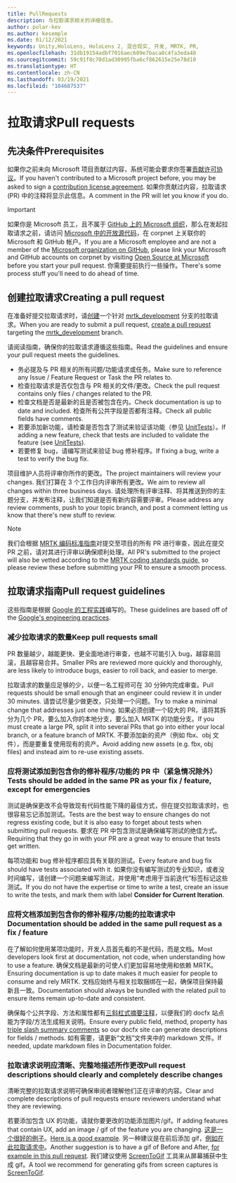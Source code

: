 ```yaml
---
title: PullRequests
description: 与拉取请求相关的详细信息。
author: polar-kev
ms.author: kesemple
ms.date: 01/12/2021
keywords: Unity,HoloLens, HoloLens 2, 混合现实, 开发, MRTK, PR,
ms.openlocfilehash: 31db19154adbf7016aec609e7baca8c4fa3eda48
ms.sourcegitcommit: 59c91f8c70d1ad30995fba6cf862615e25e78d10
ms.translationtype: HT
ms.contentlocale: zh-CN
ms.lasthandoff: 03/19/2021
ms.locfileid: "104687537"
---
```

# <a name="pull-requests"></a><span data-ttu-id="96283-104">拉取请求</span><span class="sxs-lookup"><span data-stu-id="96283-104">Pull requests</span></span>

## <a name="prerequisites"></a><span data-ttu-id="96283-105">先决条件</span><span class="sxs-lookup"><span data-stu-id="96283-105">Prerequisites</span></span>

<span data-ttu-id="96283-106">如果你之前未向 Microsoft 项目贡献过内容，系统可能会要求你签署[贡献许可协议](https://cla.microsoft.com/)。</span><span class="sxs-lookup"><span data-stu-id="96283-106">If you haven't contributed to a Microsoft project before, you may be asked to sign a [contribution license agreement](https://cla.microsoft.com/).</span></span>
<span data-ttu-id="96283-107">如果你贡献过内容，拉取请求 (PR) 中的注释将显示此信息。</span><span class="sxs-lookup"><span data-stu-id="96283-107">A comment in the PR will let you know if you do.</span></span>

> [!IMPORTANT]
> <span data-ttu-id="96283-108">如果你是 Microsoft 员工，且不属于 [GitHub 上的 Microsoft 组织](https://github.com/Microsoft)，那么在发起拉取请求之前，请访问 [Microsoft 中的开放源代码](https://opensource.microsoft.com/)，在 corpnet 上关联你的 Microsoft 和 GitHub 帐户。</span><span class="sxs-lookup"><span data-stu-id="96283-108">If you are a Microsoft employee and are not a member of the [Microsoft organization on GitHub](https://github.com/Microsoft), please link your Microsoft and GitHub accounts on corpnet by visiting [Open Source at Microsoft](https://opensource.microsoft.com/) before you start your pull request.</span></span> <span data-ttu-id="96283-109">你需要提前执行一些操作。</span><span class="sxs-lookup"><span data-stu-id="96283-109">There's some process stuff you'll need to do ahead of time.</span></span>

## <a name="creating-a-pull-request"></a><span data-ttu-id="96283-110">创建拉取请求</span><span class="sxs-lookup"><span data-stu-id="96283-110">Creating a pull request</span></span>

<span data-ttu-id="96283-111">在准备好提交拉取请求时，请[创建](https://github.com/microsoft/MixedRealityToolkit-Unity/compare/mrtk_development...mrtk_development?expand=1)一个针对 [mrtk_development](https://github.com/microsoft/mixedrealitytoolkit-unity/tree/mrtk_development) 分支的拉取请求。</span><span class="sxs-lookup"><span data-stu-id="96283-111">When you are ready to submit a pull request, [create a pull request](https://github.com/microsoft/MixedRealityToolkit-Unity/compare/mrtk_development...mrtk_development?expand=1) targeting the [mrtk_development](https://github.com/microsoft/mixedrealitytoolkit-unity/tree/mrtk_development) branch.</span></span>

<span data-ttu-id="96283-112">请阅读指南，确保你的拉取请求遵循这些指南。</span><span class="sxs-lookup"><span data-stu-id="96283-112">Read the guidelines and ensure your pull request meets the guidelines.</span></span>

* <span data-ttu-id="96283-113">务必提及与 PR 相关的所有问题/功能请求或任务。</span><span class="sxs-lookup"><span data-stu-id="96283-113">Make sure to reference any Issue / Feature Request or Task the PR relates to.</span></span>
* <span data-ttu-id="96283-114">检查拉取请求是否仅包含与 PR 相关的文件/更改。</span><span class="sxs-lookup"><span data-stu-id="96283-114">Check the pull request contains only files / changes related to the PR.</span></span>
* <span data-ttu-id="96283-115">检查文档是否是最新的且是否被包含在内。</span><span class="sxs-lookup"><span data-stu-id="96283-115">Check documentation is up to date and included.</span></span> <span data-ttu-id="96283-116">检查所有公共字段是否都有注释。</span><span class="sxs-lookup"><span data-stu-id="96283-116">Check all public fields have comments.</span></span>
* <span data-ttu-id="96283-117">若要添加新功能，请检查是否包含了测试来验证该功能（参见 [UnitTests](UnitTests.md)）。</span><span class="sxs-lookup"><span data-stu-id="96283-117">If adding a new feature, check that tests are included to validate the feature (see [UnitTests](UnitTests.md)).</span></span>
* <span data-ttu-id="96283-118">若要修复 bug，请编写测试来验证 bug 修补程序。</span><span class="sxs-lookup"><span data-stu-id="96283-118">If fixing a bug, write a test to verify the bug fix.</span></span>

<span data-ttu-id="96283-119">项目维护人员将评审你所作的更改。</span><span class="sxs-lookup"><span data-stu-id="96283-119">The project maintainers will review your changes.</span></span> <span data-ttu-id="96283-120">我们打算在 3 个工作日内评审所有更改。</span><span class="sxs-lookup"><span data-stu-id="96283-120">We aim to review all changes within three business days.</span></span> <span data-ttu-id="96283-121">请处理所有评审注释、将其推送到你的主题分支，并发布注释，让我们知道是否有新内容需要评审。</span><span class="sxs-lookup"><span data-stu-id="96283-121">Please address any review comments, push to your topic branch, and post a comment letting us know that there's new stuff to review.</span></span>

> [!NOTE]
> <span data-ttu-id="96283-122">我们会根据 [MRTK 编码标准指南](CodingGuidelines.md)对提交至项目的所有 PR 进行审查，因此在提交 PR 之前，请对其进行评审以确保顺利处理。</span><span class="sxs-lookup"><span data-stu-id="96283-122">All PR's submitted to the project will also be vetted according to the [MRTK coding standards guide](CodingGuidelines.md), so please review these before submitting your PR to ensure a smooth process.</span></span>

## <a name="pull-request-guidelines"></a><span data-ttu-id="96283-123">拉取请求指南</span><span class="sxs-lookup"><span data-stu-id="96283-123">Pull request guidelines</span></span>

<span data-ttu-id="96283-124">这些指南是根据 [Google 的工程实践](https://google.github.io/eng-practices/review/developer/small-cls.html)编写的。</span><span class="sxs-lookup"><span data-stu-id="96283-124">These guidelines are based off of the [Google's engineering practices](https://google.github.io/eng-practices/review/developer/small-cls.html).</span></span>

### <a name="keep-pull-requests-small"></a><span data-ttu-id="96283-125">减少拉取请求的数量</span><span class="sxs-lookup"><span data-stu-id="96283-125">Keep pull requests small</span></span>

<span data-ttu-id="96283-126">PR 数量越少，越能更快、更全面地进行审查，也越不可能引入 bug，越容易回滚，且越容易合并。</span><span class="sxs-lookup"><span data-stu-id="96283-126">Smaller PRs are reviewed more quickly and thoroughly, are less likely to introduce bugs, easier to roll back, and easier to merge.</span></span>

<span data-ttu-id="96283-127">拉取请求的数量应足够的少，以便一名工程师可在 30 分钟内完成审查。</span><span class="sxs-lookup"><span data-stu-id="96283-127">Pull requests should be small enough that an engineer could review it in under 30 minutes.</span></span> <span data-ttu-id="96283-128">请尝试尽量少做更改，只处理一个问题。</span><span class="sxs-lookup"><span data-stu-id="96283-128">Try to make a minimal change that addresses just one thing.</span></span> <span data-ttu-id="96283-129">如果必须创建一个较大的 PR，请将其拆分为几个 PR，要么加入你的本地分支，要么加入 MRTK 的功能分支。</span><span class="sxs-lookup"><span data-stu-id="96283-129">If you must create a large PR, split it into several PRs that go into either your local branch, or a feature branch of MRTK.</span></span> <span data-ttu-id="96283-130">不要添加新的资产（例如 fbx、obj 文件），而是要重复使用现有的资产。</span><span class="sxs-lookup"><span data-stu-id="96283-130">Avoid adding new assets (e.g. fbx, obj files) and instead aim to re-use existing assets.</span></span>

### <a name="tests-should-be-added-in-the-same-pr-as-your-fix--feature-except-for-emergencies"></a><span data-ttu-id="96283-131">应将测试添加到包含你的修补程序/功能的 PR 中（紧急情况除外）</span><span class="sxs-lookup"><span data-stu-id="96283-131">Tests should be added in the same PR as your fix / feature, except for emergencies</span></span>

<span data-ttu-id="96283-132">测试是确保更改不会导致现有代码性能下降的最佳方式，但在提交拉取请求时，也很容易忘记添加测试。</span><span class="sxs-lookup"><span data-stu-id="96283-132">Tests are the best way to ensure changes do not regress existing code, but it is also easy to forget about tests when submitting pull requests.</span></span> <span data-ttu-id="96283-133">要求在 PR 中包含测试是确保编写测试的绝佳方式。</span><span class="sxs-lookup"><span data-stu-id="96283-133">Requiring that they go in with your PR are a great way to ensure that tests get written.</span></span>

<span data-ttu-id="96283-134">每项功能和 bug 修补程序都应具有关联的测试。</span><span class="sxs-lookup"><span data-stu-id="96283-134">Every feature and bug fix should have tests associated with it.</span></span> <span data-ttu-id="96283-135">如果你没有编写测试的专业知识，或者没时间编写，请创建一个问题来编写测试，并使用“考虑用于当前迭代”标签标记这些测试。</span><span class="sxs-lookup"><span data-stu-id="96283-135">If you do not have the expertise or time to write a test, create an issue to write the tests, and mark them with label **Consider for Current Iteration**.</span></span>

### <a name="documentation-should-be-added-in-the-same-pull-request-as-a-fix--feature"></a><span data-ttu-id="96283-136">应将文档添加到包含你的修补程序/功能的拉取请求中</span><span class="sxs-lookup"><span data-stu-id="96283-136">Documentation should be added in the same pull request as a fix / feature</span></span>

<span data-ttu-id="96283-137">在了解如何使用某项功能时，开发人员首先看的不是代码，而是文档。</span><span class="sxs-lookup"><span data-stu-id="96283-137">Most developers look first at documentation, not code, when understanding how to use a feature.</span></span> <span data-ttu-id="96283-138">确保文档是最新的可使人们更加容易地使用和依赖 MRTK。</span><span class="sxs-lookup"><span data-stu-id="96283-138">Ensuring documentation is up to date makes it much easier for people to consume and rely MRTK.</span></span>  <span data-ttu-id="96283-139">文档应始终与相关拉取捆绑在一起，确保项目保持最新且一致。</span><span class="sxs-lookup"><span data-stu-id="96283-139">Documentation should always be bundled with the related pull to ensure items remain up-to-date and consistent.</span></span>

<span data-ttu-id="96283-140">确保每个公共字段、方法和属性都有[三斜杠式摘要注释](https://dotnet.github.io/docfx/spec/triple_slash_comments_spec.html)，以便我们的 docfx 站点能为字段/方法生成相关说明。</span><span class="sxs-lookup"><span data-stu-id="96283-140">Ensure every public field, method, property has [triple slash summary comments](https://dotnet.github.io/docfx/spec/triple_slash_comments_spec.html) so our docfx site can generate descriptions for fields / methods.</span></span> <span data-ttu-id="96283-141">如有需要，请更新“文档”文件夹中的 markdown 文件。</span><span class="sxs-lookup"><span data-stu-id="96283-141">If needed, update markdown files in Documentation folder.</span></span>

### <a name="pull-request-descriptions-should-clearly-and-completely-describe-changes"></a><span data-ttu-id="96283-142">拉取请求说明应清晰、完整地描述所作更改</span><span class="sxs-lookup"><span data-stu-id="96283-142">Pull request descriptions should clearly and completely describe changes</span></span>

<span data-ttu-id="96283-143">清晰完整的拉取请求说明可确保审阅者理解他们正在评审的内容。</span><span class="sxs-lookup"><span data-stu-id="96283-143">Clear and complete descriptions of pull requests ensure reviewers understand what they are reviewing.</span></span>

<span data-ttu-id="96283-144">若要添加包含 UX 的功能，请就你要更改的功能添加图片/gif。</span><span class="sxs-lookup"><span data-stu-id="96283-144">If adding features that contain UX, add an image / gif of the feature you are changing.</span></span> <span data-ttu-id="96283-145">[这是一个很好的例子](https://github.com/microsoft/MixedRealityToolkit-Unity/pull/4532)。</span><span class="sxs-lookup"><span data-stu-id="96283-145">[Here is a good example](https://github.com/microsoft/MixedRealityToolkit-Unity/pull/4532).</span></span> <span data-ttu-id="96283-146">另一种建议是在前后添加 gif，[例如在此拉取请求中](https://github.com/microsoft/MixedRealityToolkit-Unity/pull/5896)。</span><span class="sxs-lookup"><span data-stu-id="96283-146">Another suggestion is to have a gif of Before and After, [for example in this pull request](https://github.com/microsoft/MixedRealityToolkit-Unity/pull/5896).</span></span> <span data-ttu-id="96283-147">我们建议使用 [ScreenToGif](https://www.screentogif.com/) 工具来从屏幕捕获中生成 gif。</span><span class="sxs-lookup"><span data-stu-id="96283-147">A tool we recommend for generating gifs from screen captures is [ScreenToGif](https://www.screentogif.com/).</span></span>
